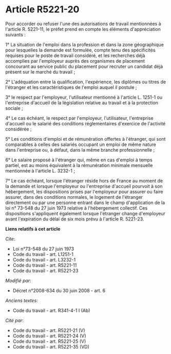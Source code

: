 # Article R5221-20

Pour accorder ou refuser l'une des autorisations de travail mentionnées à l'article R. 5221-11, le préfet prend en compte les
éléments d'appréciation suivants : 

1° La situation de l'emploi dans la profession et dans la zone géographique pour lesquelles la demande est formulée, compte
tenu des spécificités requises pour le poste de travail considéré, et les recherches déjà accomplies par l'employeur auprès
des organismes de placement concourant au service public du placement pour recruter un candidat déjà présent sur le marché du
travail ; 

2° L'adéquation entre la qualification, l'expérience, les diplômes ou titres de l'étranger et les caractéristiques de
l'emploi auquel il postule ; 

3° le respect par l'employeur, l'utilisateur mentionné à l'article L. 1251-1 ou l'entreprise d'accueil de la législation
relative au travail et à la protection sociale ; 

4° Le cas échéant, le respect par l'employeur, l'utilisateur, l'entreprise d'accueil ou le salarié des conditions
réglementaires d'exercice de l'activité considérée ; 

5° Les conditions d'emploi et de rémunération offertes à l'étranger, qui sont comparables à celles des salariés occupant un
emploi de même nature dans l'entreprise ou, à défaut, dans la même branche professionnelle ; 

6° Le salaire proposé à l'étranger qui, même en cas d'emploi à temps partiel, est au moins équivalent à la rémunération
minimale mensuelle mentionnée à l'article L. 3232-1 ; 

7° Le cas échéant, lorsque l'étranger réside hors de France au moment de la demande et lorsque l'employeur ou l'entreprise
d'accueil pourvoit à son hébergement, les dispositions prises par l'employeur pour assurer ou faire assurer, dans des
conditions normales, le logement de l'étranger directement ou par une personne entrant dans le champ d'application de la loi
n° 73-548 du 27 juin 1973 relative à l'hébergement collectif. Ces dispositions s'appliquent également lorsque l'étranger
change d'employeur avant l'expiration du délai de six mois prévu à l'article R. 5221-23.

**Liens relatifs à cet article**

_Cite_:

  - Loi n°73-548 du 27 juin 1973
  - Code du travail - art. L1251-1
  - Code du travail - art. L3232-1
  - Code du travail - art. R5221-11
  - Code du travail - art. R5221-23

_Modifié par_:

  - Décret n°2008-634 du 30 juin 2008 - art. 6

_Anciens textes_:

  - Code du travail - art. R341-4-1 I (Ab)

_Cité par_:

  - Code du travail - art. R5221-21 (V)
  - Code du travail - art. R5221-24 (V)
  - Code du travail - art. R5221-25 (V)
  - Code du travail - art. R5221-35 (VD)
